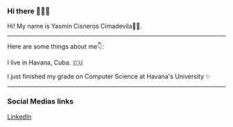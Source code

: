 ### Hi there 👋👋👋

Hi! My name is Yasmin Cisneros Cimadevila🙋‍♀️.

---

Here are some things about me👇:

I live in Havana, Cuba. 🇨🇺

I just finished my grade on Computer Science at Havana's University ✨

---

### Social Medias links 
[LinkedIn](https://www.linkedin.com/in/yasmin-cisneros-cimadevila-8360b1197/)

<!--
---
### Believes and thoughts

❤ I really believe in good, I think that if you have the necessary conditions to help someone, then being good is a duty.

❤ Nothing is free and it is our duty to know when to make the sacrifices to move forward in our search for happiness.

❤ Forgiveness is hard, but cleans our souls.

---


### Main interests

Always learning everything i can about:

- Web Development (Front-End and Back-End)
- Mobile Development
- Artificial Intelligence
- Game Development


----

About me
I'm a programmer in the day and a guitar player in the night. I started both disciplines in Cuba, one in the halls of University of Havana, where I knew the 2 best professor that I ever had, Alejandro Piad and Alfredo Somoza, and other in the streets of Havana where I knew my brothers from other mothers.

I came to the United States to continue my studies, to seek freedom and build my future on this land.

In my free time I’m mostly learning about new technologies and frameworks, trying to solve challenging programing problems, creating personal projects or contributing with others, and recording songs in my room.

----

Believes and thoughts
❤️ I really believe in good, I think that if you have the necessary conditions to help someone, then being good is a duty.

❤️ Nothing is free and it is our duty to know when to make the sacrifices to move forward in our search for happiness.

❤️ I really stand for the free speech, everyone should have the chance to express themselves and carry on with the consequences of their words, and change their mind if they figure out that they were wrong.

❤️ Respect is not acceptance, we can disagree but collaborate together, even have a friendship… except if you think that PHP and JavaScript are the best programming languages, that’s immediately a war declaration, with the only exception of my fiancée 😂.

❤️ Forgiveness is hard, but cleans our souls.

❤️ I had good mentors that taught me to love what I do. That’s why I love to teach others with the same passion.


**ycimadevila/ycimadevila** is a ✨ _special_ ✨ repository because its `README.md` (this file) appears on your GitHub profile.

Here are some ideas to get you started:

- 🔭 I’m currently working on ...
- 🌱 I’m currently learning ...
- 👯 I’m looking to collaborate on ...
- 🤔 I’m looking for help with ...
- 💬 Ask me about ...
- 📫 How to reach me: ...
- 😄 Pronouns: ...
- ⚡ Fun fact: ...
-->
